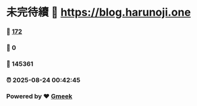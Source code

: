 # 未完待續 :link: https://blog.harunoji.one 
### :page_facing_up: [172](https://blog.harunoji.one/tag.html) 
### :speech_balloon: 0 
### :hibiscus: 145361 
### :alarm_clock: 2025-08-24 00:42:45 
### Powered by :heart: [Gmeek](https://github.com/Meekdai/Gmeek)
